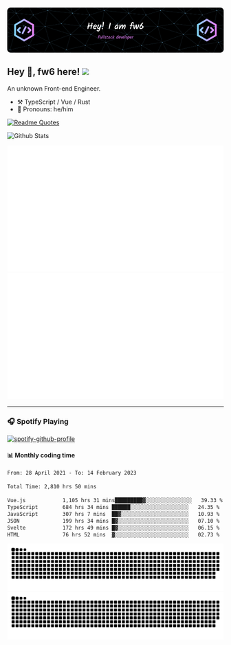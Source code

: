 ![Header](github-header-image.png)

## Hey 👋, fw6 here! <img src="https://github.githubassets.com/images/mona-whisper.gif" height="24" />


An unknown Front-end Engineer.

-   :hammer_and_pick: TypeScript / Vue / Rust
-   :man: Pronouns: he/him


[![Readme Quotes](https://quotes-github-readme.vercel.app/api?type=horizontal&theme=algolia)](https://github.com/piyushsuthar/github-readme-quotes)



![Github Stats](https://github-readme-stats.vercel.app/api?username=fw6&bg_color=30,e96443,904e95&title_color=fff&text_color=fff)

![](https://raw.githubusercontent.com/fw6/github-stats-transparent/output/generated/overview.svg)
![](https://raw.githubusercontent.com/fw6/github-stats-transparent/output/generated/languages.svg)


---

### 🎧 Spotify Playing

<!-- ![spotify-github-profile](/img/default.svg) -->

[![spotify-github-profile](https://spotify-github-profile.vercel.app/api/view?uid=r6wn4hdvypv0lkzyrj0e0pjct&cover_image=true&theme=default&bar_color=53b14f&bar_color_cover=true)](https://github.com/kittinan/spotify-github-profile)
#### :bar_chart: Monthly coding time

<!--START_SECTION:waka-->

```text
From: 28 April 2021 - To: 14 February 2023

Total Time: 2,810 hrs 50 mins

Vue.js            1,105 hrs 31 mins█████████▓░░░░░░░░░░░░░░░   39.33 %
TypeScript        684 hrs 34 mins ██████░░░░░░░░░░░░░░░░░░░   24.35 %
JavaScript        307 hrs 7 mins  ██▓░░░░░░░░░░░░░░░░░░░░░░   10.93 %
JSON              199 hrs 34 mins █▓░░░░░░░░░░░░░░░░░░░░░░░   07.10 %
Svelte            172 hrs 49 mins █▓░░░░░░░░░░░░░░░░░░░░░░░   06.15 %
HTML              76 hrs 52 mins  ▓░░░░░░░░░░░░░░░░░░░░░░░░   02.73 %
```

<!--END_SECTION:waka-->




![github contribution grid snake animation](https://raw.githubusercontent.com/platane/platane/output/github-contribution-grid-snake-dark.svg#gh-dark-mode-only)![github contribution grid snake animation](https://raw.githubusercontent.com/platane/platane/output/github-contribution-grid-snake.svg#gh-light-mode-only)
